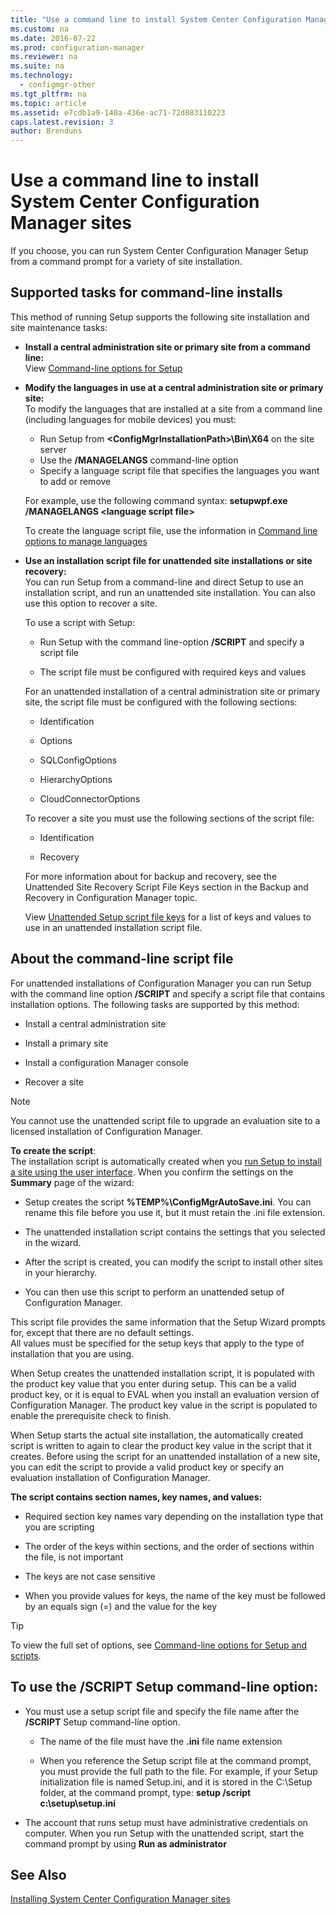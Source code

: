 ```yaml
---
title: "Use a command line to install System Center Configuration Manager sites"
ms.custom: na
ms.date: 2016-07-22
ms.prod: configuration-manager
ms.reviewer: na
ms.suite: na
ms.technology: 
  - configmgr-other
ms.tgt_pltfrm: na
ms.topic: article
ms.assetid: e7cdb1a9-140a-436e-ac71-72d083110223
caps.latest.revision: 3
author: Brenduns
---
```

# Use a command line to install System Center Configuration Manager sites
 If you choose, you can run System Center Configuration Manager Setup from a command prompt for a variety of site installation.
 
 ## Supported tasks for command-line installs 
 This method of running Setup supports the following site installation and site maintenance tasks: 
  
-   **Install a central administration site or primary site from a command line:**  
  View [Command-line options for Setup](../../../../core/servers/deploy/install/command-line-options-for-setup.md)
  
 -  **Modify the languages in use at a central administration site or primary site:**  
    To modify the languages that are installed at a site from a command line (including languages for mobile devices) you must:  
  
     -   Run Setup from **<ConfigMgrInstallationPath\>\Bin\X64** on the site server 
     -   Use the **/MANAGELANGS** command-line option
     -   Specify a language script file that specifies the languages you want to add or remove  
  
    For example, use the following command syntax: **setupwpf.exe /MANAGELANGS <language script file\>**  
  
    To create the language script file, use the information in [Command line options to manage languages](../../../../core/servers/deploy/install/command-line-options-for-setup.md#bkmk_Lang)  
  
 -  **Use an installation script file for unattended site installations or site recovery:**  
    You can run Setup from a command-line and direct Setup to use an installation script, and run an unattended site installation. You can also use this option to recover a site.    
    
    To use a script with Setup:  
  
    -   Run Setup with the command line-option **/SCRIPT** and specify a script file  
  
    -   The script file must be configured with required keys and values  
  
    For an unattended installation of a central administration site or primary site, the script file must be configured with the following  sections:  
  
    -   Identification    
    -   Options    
    -   SQLConfigOptions    
    -   HierarchyOptions    
    
    -   CloudConnectorOptions  
  
    To recover a site you must use the following sections of the script file:  
  
    -   Identification  
      
    -   Recovery
  
     For more information about for backup and recovery, see the Unattended Site Recovery Script File Keys section in the Backup and Recovery in Configuration Manager topic.  
  
    View [Unattended Setup script file keys](../../../../core/servers/deploy/install/command-line-options-for-setup.md#bkmk_Unattended) for a list of keys and values to use in an unattended installation script file.  
  
## About the command-line script file  

 For unattended installations of Configuration Manager you can run Setup with the command line option **/SCRIPT** and specify a script file that contains  installation options. The following tasks are supported by this method:  
  
-   Install a central administration site  
  
-   Install a primary site  
  
-   Install a configuration Manager console  
  
-   Recover a site  
  
> [!NOTE]  
>  You cannot use the unattended script file to upgrade an evaluation site to a licensed installation of Configuration Manager.  
  
 **To create the script**:  
 The installation script is automatically created when you [run Setup to install a site using the user interface](../../../../core/servers/deploy/install/use-the-setup-wizard-to-install-sites.md).  When you confirm the settings on the **Summary** page of the wizard:  
  
-   Setup creates the script **%TEMP%\ConfigMgrAutoSave.ini**.  You can rename this file before you use it, but it must retain the .ini file extension.  
  
-   The unattended installation script contains the settings that you selected in the wizard.  
  
-   After the script is created, you can modify the script to install other sites in your hierarchy.  
  
-   You can then use this script to perform an unattended setup of Configuration Manager.  
  
 This script file provides the same information that the Setup Wizard prompts for, except that there are no default settings.   
All values must be specified for the setup keys that apply to the type of installation that you are using.  
  
 When Setup creates the unattended installation script, it is populated with the product key value that you enter during setup. This can be a valid product key, or it is equal to EVAL when you install an evaluation version of Configuration Manager. The product key value in the script is populated to enable the prerequisite check to finish.  
  
 When Setup starts the actual site installation, the automatically created script is written to again to clear the product key value in the script that it creates. Before using the script for an unattended installation of a new site, you can edit the script to provide a valid product key or specify an evaluation installation of Configuration Manager.  
  
**The script contains section names, key names, and values:**  
  
-   Required section key names vary depending on the installation type that you are scripting  
  
-   The order of the keys within sections, and the order of sections within the file, is not important  
  
-   The keys are not case sensitive  
  
-   When you provide values for keys, the name of the key must be followed by an equals sign (=) and the value for the key  
  
> [!TIP]  
>  To view the full set of options, see  [Command-line options for Setup and scripts](../../../../core/servers/deploy/install/command-line-options-for-setup.md#bkmk_cmdtop).  
  
 ## To use the /SCRIPT Setup command-line option: 
  
-   You must use a setup script file and specify the file name after the **/SCRIPT** Setup command-line option.  
  
    -   The name of the file must have the **.ini** file name extension  
  
    -   When you reference the Setup script file at the command prompt, you must provide the full path to the file. For example, if your Setup initialization file is named Setup.ini, and it is stored in the C:\Setup folder, at the command prompt, type:  **setup /script c:\setup\setup.ini**  
  
-   The account that runs setup must have administrative credentials on computer. When you run Setup with the unattended script, start the command prompt by using **Run as administrator**  
  

  

  
## See Also  
[Installing System Center Configuration Manager sites](../../../../core/servers/deploy/install/installing-sites.md)

